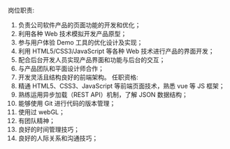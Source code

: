 <!--
 * @Author: sunji 2025506282@qq.com
 * @Date: 2022-06-22 15:58:09
 * @LastEditors: sunji 2025506282@qq.com
 * @LastEditTime: 2022-11-08 10:16:46
 * @FilePath: \back-end\README.md
 * @Description: 这是默认设置,请设置`customMade`, 打开koroFileHeader查看配置 进行设置: https://github.com/OBKoro1/koro1FileHeader/wiki/%E9%85%8D%E7%BD%AE
-->

岗位职责:

1. 负责公司软件产品的页面功能的开发和优化；
2. 利用各种 Web 技术模拟开发产品原型；
3. 参与用户体验 Demo 工具的优化设计及实现；
4. 利用 HTML5/CSS3/JavaScript 等各种 Web 技术进行产品的界面开发；
5. 配合后台开发人员实现产品界面和功能与后台的交互；
6. 与产品团队和平面设计师合作；
7. 开发灵活且结构良好的前端架构。
   任职资格:
8. 精通 HTML5、CSS3、JavaScript 等前端页面技术，熟悉 vue 等 JS 框架；
9. 熟练运用异步加载（REST API）机制，了解 JSON 数据结构；
10. 能够使用 Git 进行代码的版本管理；
11. 使用过 webGL；
12. 有团队精神；
13. 良好的时间管理技巧；
14. 良好的人际关系和沟通技巧；
